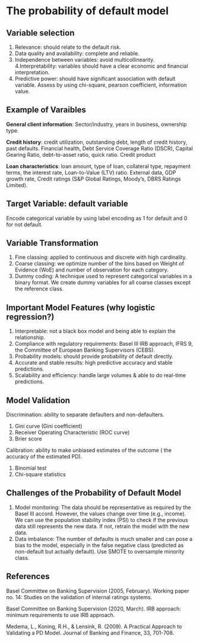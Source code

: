 # The probability of default model 
## Variable selection 
1. Relevance: should relate to the default risk.
2. Data quality and availability: complete and reliable.
3. Independence between variables: avoid multicollinearity.  
4.Interpretability: variables should have a clear economic and financial interpretation.
5. Predictive power: should have significant association with default variable. Assess by using chi-square, pearson coefficient, information value.

## Example of Varaibles 
**General client information**: Sector/industry, years in business, ownership type.

**Credit history**: credit utilization, outstanding debt, length of credit history, past defaults.
Financial health, Debt Service Coverage Ratio (DSCR), Capital Gearing Ratio, debt-to-asset ratio, quick ratio.
Credit product

**Loan characteristics**: loan amount, type of loan, collateral type, repayment terms, the interest rate, Loan-to-Value (LTV) ratio.
External data, GDP growth rate, Credit ratings (S&P Global Ratings, Moody’s, DBRS Ratings Limited).

## Target Variable: default variable
Encode categorical variable by using label encoding as 1 for default and 0 for not default. 

## Variable Transformation
1. Fine classing: applied to continuous and discrete with high cardinality.
2. Coarse classing: we optimize number of the bins based on Weight of Evidence (WoE)  and number of observation for each category.
3. Dummy coding: A technique used to represent categorical variables in a binary format. We create dummy variables for all coarse classes except the reference class.

## Important Model Features (why logistic regression?)
1. Interpretable: not a black box model and being able to explain the relationship.
2. Compliance with regulatory requirements: Basel III IRB approach, IFRS 9, the Committee of European Banking Supervisors (CEBS).
3. Probability models: should provide probability  of default directly. 
4. Accurate and stable results: high predictive accuracy and stable predictions.
5. Scalability and efficiency: handle large volumes & able to do real-time predictions.

## Model Validation 
Discrimination: ability to separate defaulters and non-defaulters.
1. Gini curve (Gini coefficient) 
2. Receiver Operating Characteristic (ROC curve)
3. Brier score 

Calibration: ability to make unbiased estimates of the outcome ( the accuracy of the estimated PD).
1. Binomial test
2. Chi-square statistics 

## Challenges of the Probability of Default Model
1. Model monitoring: The data should be representative as required by the Basel III accord. However, the values change over time (e.g., income). We can use the population stability index (PSI) to check if the previous data still represents the new data. If not, retrain the model with the new data.
2. Data imbalance: The number of defaults is much smaller and can pose a bias to the model, especially in the false negative class (predicted as non-default but actually default). Use SMOTE to oversample minority class.


## References 
				
Basel Committee on Banking Supervision (2005, February). Working paper no. 14: Studies on the validation of internal ratings systems.

Basel Committee on Banking Supervision (2020, March). IRB approach: minimum requirements to use IRB approach. 

Medema, L., Koning, R.H., & Lensink, R. (2009). A Practical Approach to Validating a PD Model. Journal of Banking and Finance, 33, 701-708.






